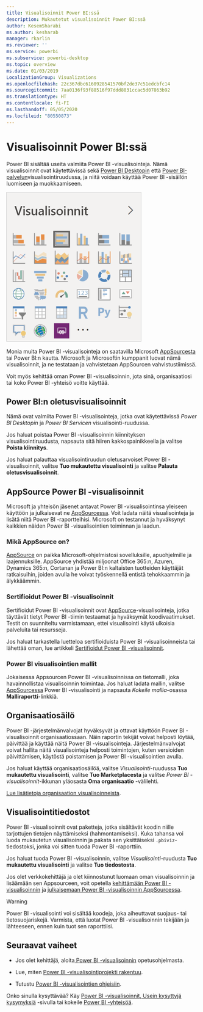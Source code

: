 ```yaml
---
title: Visualisoinnit Power BI:ssä
description: Mukautetut visualisoinnit Power BI:ssä
author: KesemSharabi
ms.author: kesharab
manager: rkarlin
ms.reviewer: ''
ms.service: powerbi
ms.subservice: powerbi-desktop
ms.topic: overview
ms.date: 01/03/2019
LocalizationGroup: Visualizations
ms.openlocfilehash: 22c367dbc6160928541570bf2de37c51edcbfc14
ms.sourcegitcommit: 7aa0136f93f88516f97ddd8031ccac5d07863b92
ms.translationtype: HT
ms.contentlocale: fi-FI
ms.lasthandoff: 05/05/2020
ms.locfileid: "80550873"
---
```

# <a name="visuals-in-power-bi"></a>Visualisoinnit Power BI:ssä

Power BI sisältää useita valmiita Power BI -visualisointeja. Nämä visualisoinnit ovat käytettävissä sekä [Power BI Desktopin](https://powerbi.microsoft.com/desktop/) että [Power BI-palvelun](https://app.powerbi.com)visualisointiruudussa, ja niitä voidaan käyttää Power BI -sisällön luomiseen ja muokkaamiseen.

![visualisoinnit](media/power-bi-custom-visuals/power-bi-visualizations.png)

Monia muita Power BI -visualisointeja on saatavilla Microsoft [AppSourcesta](https://nam06.safelinks.protection.outlook.com/?url=https%3A%2F%2Fappsource.microsoft.com%2Fen-us%2Fmarketplace%2Fapps%3Fpage%3D1%26product%3Dpower-bi-visuals&data=02%7C01%7CKesem.Sharabi%40microsoft.com%7C6d9286afacb3468d4cde08d740b76694%7C72f988bf86f141af91ab2d7cd011db47%7C1%7C0%7C637049028749147718&sdata=igWm0e1vXdgGcbyvngQBrHQVAkahPnxPC1ZhUPntGI8%3D&reserved=0) tai Power BI:n kautta. Microsoft ja Microsoftin kumppanit luovat nämä visualisoinnit, ja ne testataan ja vahvistetaan AppSourcen vahvistustiimissä.

Voit myös kehittää oman Power BI -visualisoinnin, jota sinä, organisaatiosi tai koko Power BI -yhteisö voitte käyttää.

## <a name="default-power-bi-visuals"></a>Power BI:n oletusvisualisoinnit

Nämä ovat valmiita Power BI -visualisointeja, jotka ovat käytettävissä *Power BI Desktopin* ja *Power BI Servicen* visualisointi-ruudussa.

Jos haluat poistaa Power BI -visualisoinnin kiinnityksen visualisointiruudusta, napsauta sitä hiiren kakkospainikkeella ja valitse **Poista kiinnitys**.

Jos haluat palauttaa visualisointiruudun oletusarvoiset Power BI -visualisoinnit, valitse **Tuo mukautettu visualisointi** ja valitse **Palauta oletusvisualisoinnit**. 

## <a name="appsource-power-bi-visuals"></a>AppSource Power BI -visualisoinnit

Microsoft ja yhteisön jäsenet antavat Power BI -visualisointinsa yleiseen käyttöön ja julkaisevat ne [AppSourcessa](https://appsource.microsoft.com/marketplace/apps?product=power-bi-visuals). Voit ladata näitä visualisointeja ja lisätä niitä Power BI -raportteihisi. Microsoft on testannut ja hyväksynyt kaikkien näiden Power BI -visualisointien toiminnan ja laadun.

### <a name="what-is-appsource"></a>Mikä AppSource on?

[AppSource](https://appsource.microsoft.com/marketplace/apps?product=power-bi-visuals) on paikka Microsoft-ohjelmistosi sovelluksille, apuohjelmille ja laajennuksille. AppSource yhdistää miljoonat Office 365:n, Azuren, Dynamics 365:n, Cortanan ja Power BI:n kaltaisten tuotteiden käyttäjät ratkaisuihin, joiden avulla he voivat työskennellä entistä tehokkaammin ja älykkäämmin.

### <a name="certified-power-bi-visuals"></a>Sertifioidut Power BI -visualisoinnit

Sertifioidut Power BI -visualisoinnit ovat [AppSource](https://nam06.safelinks.protection.outlook.com/?url=https%3A%2F%2Fappsource.microsoft.com%2Fen-us%2Fmarketplace%2Fapps%3Fpage%3D1%26product%3Dpower-bi-visuals&data=02%7C01%7CKesem.Sharabi%40microsoft.com%7C6d9286afacb3468d4cde08d740b76694%7C72f988bf86f141af91ab2d7cd011db47%7C1%7C0%7C637049028749147718&sdata=igWm0e1vXdgGcbyvngQBrHQVAkahPnxPC1ZhUPntGI8%3D&reserved=0)-visualisointeja, jotka täyttävät tietyt Power BI -tiimin testaamat ja hyväksymät koodivaatimukset. Testit on suunniteltu varmistamaan, ettei visualisointi käytä ulkoisia palveluita tai resursseja.

Jos haluat tarkastella luetteloa sertifioiduista Power BI -visualisoinneista tai lähettää oman, lue artikkeli [Sertifioidut Power BI -visualisoinnit](power-bi-custom-visuals-certified.md).

### <a name="samples-for-power-bi-visuals"></a>Power BI visualisointien mallit

Jokaisessa Appsourcen Power BI -visualisoinnissa on tietomalli, joka havainnollistaa visualisoinnin toimintaa. Jos haluat ladata mallin, valitse [AppSourcessa](https://nam06.safelinks.protection.outlook.com/?url=https%3A%2F%2Fappsource.microsoft.com%2Fen-us%2Fmarketplace%2Fapps%3Fpage%3D1%26product%3Dpower-bi-visuals&data=02%7C01%7CKesem.Sharabi%40microsoft.com%7C6d9286afacb3468d4cde08d740b76694%7C72f988bf86f141af91ab2d7cd011db47%7C1%7C0%7C637049028749147718&sdata=igWm0e1vXdgGcbyvngQBrHQVAkahPnxPC1ZhUPntGI8%3D&reserved=0) Power BI -visualisointi ja napsauta *Kokeile mallia*-osassa **Malliraportti**-linkkiä.

## <a name="organizational-store"></a>Organisaatiosäilö

Power BI -järjestelmänvalvojat hyväksyvät ja ottavat käyttöön Power BI -visualisoinnit organisaatiossaan. Näin raportin tekijät voivat helposti löytää, päivittää ja käyttää näitä Power BI -visualisointeja. Järjestelmänvalvojat voivat hallita näitä visualisointeja helposti toimintojen, kuten versioiden päivittämisen, käytöstä poistamisen ja Power BI -visualisointien avulla.

Jos haluat käyttää organisaatiosäilöä, valitse *Visualisointi*-ruudussa **Tuo mukautettu visualisointi**, valitse **Tuo Marketplacesta** ja valitse *Power BI -visualisoinnit*-ikkunan yläosasta **Oma organisaatio** -välilehti.

[Lue lisätietoja organisaation visualisoinneista](power-bi-custom-visuals-organization.md).

## <a name="visual-files"></a>Visualisointitiedostot

Power BI -visualisoinnit ovat paketteja, jotka sisältävät koodin niille tarjottujen tietojen näyttämiseksi (hahmontamiseksi). Kuka tahansa voi luoda mukautetun visualisoinnin ja pakata sen yksittäiseksi `.pbiviz`-tiedostoksi, jonka voi sitten tuoda Power BI -raporttiin.

Jos haluat tuoda Power BI -visualisoinnin, valitse *Visualisointi*-ruudusta **Tuo mukautettu visualisointi** ja valitse **Tuo tiedostosta**.

Jos olet verkkokehittäjä ja olet kiinnostunut luomaan oman visualisoinnin ja lisäämään sen Appsourceen, voit opetella [kehittämään Power BI -visualisoinnin](custom-visual-develop-tutorial.md) ja [julkaisemaan Power BI -visualisoinnin AppSourcessa](office-store.md).

> [!WARNING]
> Power BI -visualisointi voi sisältää koodeja, joka aiheuttavat suojaus- tai tietosuojariskejä. Varmista, että luotat Power BI -visualisoinnin tekijään ja lähteeseen, ennen kuin tuot sen raporttiisi.

## <a name="next-steps"></a>Seuraavat vaiheet

* Jos olet kehittäjä, aloita[ Power BI -visualisoinnin](custom-visual-develop-tutorial.md) opetusohjelmasta.

* Lue, miten [Power BI -visualisointiprojekti rakentuu](visual-project-structure.md).

* Tutustu [Power BI -visualisointien ohjeisiin](guidelines-powerbi-visuals.md).

Onko sinulla kysyttävää? Käy [Power BI -visualisoinnit, Usein kysyttyjä kysymyksiä](power-bi-custom-visuals-faq.md) -sivulla tai kokeile [Power BI -yhteisöä](https://community.powerbi.com/).